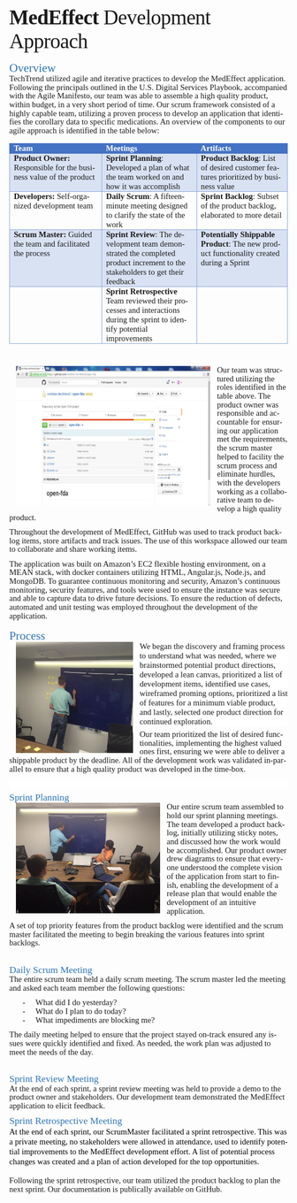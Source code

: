 <html>

<head>
<meta http-equiv=Content-Type content="text/html; charset=windows-1252">
<meta name=Generator content="Microsoft Word 14 (filtered)">
<style>
<!--
 /* Font Definitions */
 @font-face
	{font-family:Wingdings;
	panose-1:5 0 0 0 0 0 0 0 0 0;}
@font-face
	{font-family:"Cambria Math";
	panose-1:2 4 5 3 5 4 6 3 2 4;}
@font-face
	{font-family:Calibri;
	panose-1:2 15 5 2 2 2 4 3 2 4;}
@font-face
	{font-family:"Calibri Light";
	panose-1:2 15 3 2 2 2 4 3 2 4;}
 /* Style Definitions */
 p.MsoNormal, li.MsoNormal, div.MsoNormal
	{margin-top:0in;
	margin-right:0in;
	margin-bottom:8.0pt;
	margin-left:0in;
	line-height:107%;
	font-size:11.0pt;
	font-family:"Calibri","sans-serif";}
h1
	{mso-style-link:"Heading 1 Char";
	margin-top:12.0pt;
	margin-right:0in;
	margin-bottom:0in;
	margin-left:0in;
	margin-bottom:.0001pt;
	line-height:107%;
	page-break-after:avoid;
	font-size:16.0pt;
	font-family:"Calibri Light","sans-serif";
	color:#2E74B5;
	font-weight:normal;}
h2
	{mso-style-link:"Heading 2 Char";
	margin-top:2.0pt;
	margin-right:0in;
	margin-bottom:0in;
	margin-left:0in;
	margin-bottom:.0001pt;
	line-height:107%;
	page-break-after:avoid;
	font-size:13.0pt;
	font-family:"Calibri Light","sans-serif";
	color:#2E74B5;
	font-weight:normal;}
p.MsoTitle, li.MsoTitle, div.MsoTitle
	{mso-style-link:"Title Char";
	margin:0in;
	margin-bottom:.0001pt;
	font-size:28.0pt;
	font-family:"Calibri Light","sans-serif";
	letter-spacing:-.5pt;}
p.MsoTitleCxSpFirst, li.MsoTitleCxSpFirst, div.MsoTitleCxSpFirst
	{mso-style-link:"Title Char";
	margin:0in;
	margin-bottom:.0001pt;
	font-size:28.0pt;
	font-family:"Calibri Light","sans-serif";
	letter-spacing:-.5pt;}
p.MsoTitleCxSpMiddle, li.MsoTitleCxSpMiddle, div.MsoTitleCxSpMiddle
	{mso-style-link:"Title Char";
	margin:0in;
	margin-bottom:.0001pt;
	font-size:28.0pt;
	font-family:"Calibri Light","sans-serif";
	letter-spacing:-.5pt;}
p.MsoTitleCxSpLast, li.MsoTitleCxSpLast, div.MsoTitleCxSpLast
	{mso-style-link:"Title Char";
	margin:0in;
	margin-bottom:.0001pt;
	font-size:28.0pt;
	font-family:"Calibri Light","sans-serif";
	letter-spacing:-.5pt;}
p.MsoBodyText, li.MsoBodyText, div.MsoBodyText
	{mso-style-link:"Body Text Char";
	margin-top:0in;
	margin-right:0in;
	margin-bottom:5.0pt;
	margin-left:0in;
	text-align:justify;
	background:white;
	font-size:11.0pt;
	font-family:"Calibri","sans-serif";}
p.MsoListParagraph, li.MsoListParagraph, div.MsoListParagraph
	{margin-top:0in;
	margin-right:0in;
	margin-bottom:8.0pt;
	margin-left:.5in;
	line-height:107%;
	font-size:11.0pt;
	font-family:"Calibri","sans-serif";}
p.MsoListParagraphCxSpFirst, li.MsoListParagraphCxSpFirst, div.MsoListParagraphCxSpFirst
	{margin-top:0in;
	margin-right:0in;
	margin-bottom:0in;
	margin-left:.5in;
	margin-bottom:.0001pt;
	line-height:107%;
	font-size:11.0pt;
	font-family:"Calibri","sans-serif";}
p.MsoListParagraphCxSpMiddle, li.MsoListParagraphCxSpMiddle, div.MsoListParagraphCxSpMiddle
	{margin-top:0in;
	margin-right:0in;
	margin-bottom:0in;
	margin-left:.5in;
	margin-bottom:.0001pt;
	line-height:107%;
	font-size:11.0pt;
	font-family:"Calibri","sans-serif";}
p.MsoListParagraphCxSpLast, li.MsoListParagraphCxSpLast, div.MsoListParagraphCxSpLast
	{margin-top:0in;
	margin-right:0in;
	margin-bottom:8.0pt;
	margin-left:.5in;
	line-height:107%;
	font-size:11.0pt;
	font-family:"Calibri","sans-serif";}
p.Default, li.Default, div.Default
	{mso-style-name:Default;
	margin:0in;
	margin-bottom:.0001pt;
	text-autospace:none;
	font-size:12.0pt;
	font-family:"Calibri","sans-serif";
	color:black;}
span.Heading1Char
	{mso-style-name:"Heading 1 Char";
	mso-style-link:"Heading 1";
	font-family:"Calibri Light","sans-serif";
	color:#2E74B5;}
span.Heading2Char
	{mso-style-name:"Heading 2 Char";
	mso-style-link:"Heading 2";
	font-family:"Calibri Light","sans-serif";
	color:#2E74B5;}
span.TitleChar
	{mso-style-name:"Title Char";
	mso-style-link:Title;
	font-family:"Calibri Light","sans-serif";
	letter-spacing:-.5pt;}
span.BodyTextChar
	{mso-style-name:"Body Text Char";
	mso-style-link:"Body Text";
	font-family:"Times New Roman","serif";
	background:white;}
p.AltHeader, li.AltHeader, div.AltHeader
	{mso-style-name:"Alt Header";
	mso-style-link:"Alt Header Char";
	margin-top:5.0pt;
	margin-right:0in;
	margin-bottom:1.0pt;
	margin-left:0in;
	text-align:justify;
	background:white;
	font-size:12.0pt;
	font-family:"Calibri","sans-serif";
	color:gray;
	font-weight:bold;
	font-style:italic;}
span.AltHeaderChar
	{mso-style-name:"Alt Header Char";
	mso-style-link:"Alt Header";
	font-family:"Times New Roman","serif";
	color:gray;
	background:white;
	font-weight:bold;
	font-style:italic;}
.MsoChpDefault
	{font-family:"Calibri","sans-serif";}
.MsoPapDefault
	{margin-bottom:8.0pt;
	line-height:107%;}
@page WordSection1
	{size:8.5in 11.0in;
	margin:1.0in 1.0in 1.0in 1.0in;}
div.WordSection1
	{page:WordSection1;}
 /* List Definitions */
 ol
	{margin-bottom:0in;}
ul
	{margin-bottom:0in;}
-->
</style>

</head>

<body lang=EN-US>

<div class=WordSection1>

<p class=MsoTitle><b>MedEffect </b>Development Approach</p>

<h1>Overview</h1>

<p class=MsoNormal>TechTrend utilized agile and iterative practices to develop
the MedEffect application. Following the principals outlined in the U.S.
Digital Services Playbook, accompanied with the Agile Manifesto, our team was
able to assemble a high quality product, within budget, in a very short period
of time. Our scrum framework consisted of a highly capable team, utilizing a proven
process to develop an application that identifies the corollary data to
specific medications. An overview of the components to our agile approach is
identified in the table below:</p>

<table class=GridTable4Accent5 border=1 cellspacing=0 cellpadding=0
 style='border-collapse:collapse;border:none'>
 <tr>
  <td width=260 valign=top style='width:155.8pt;border:solid #4472C4 1.0pt;
  border-right:none;background:#4472C4;padding:0in 5.4pt 0in 5.4pt'>
  <p class=MsoNormal style='margin-bottom:0in;margin-bottom:.0001pt;line-height:
  normal'><b><span style='color:white'>Team</span></b></p>
  </td>
  <td width=260 valign=top style='width:155.85pt;border-top:solid #4472C4 1.0pt;
  border-left:none;border-bottom:solid #4472C4 1.0pt;border-right:none;
  background:#4472C4;padding:0in 5.4pt 0in 5.4pt'>
  <p class=MsoNormal style='margin-bottom:0in;margin-bottom:.0001pt;line-height:
  normal'><b><span style='color:white'>Meetings</span></b></p>
  </td>
  <td width=260 valign=top style='width:155.85pt;border:solid #4472C4 1.0pt;
  border-left:none;background:#4472C4;padding:0in 5.4pt 0in 5.4pt'>
  <p class=MsoNormal style='margin-bottom:0in;margin-bottom:.0001pt;line-height:
  normal'><b><span style='color:white'>Artifacts</span></b></p>
  </td>
 </tr>
 <tr>
  <td width=260 valign=top style='width:155.8pt;border:solid #8EAADB 1.0pt;
  border-top:none;background:#D9E2F3;padding:0in 5.4pt 0in 5.4pt'>
  <p class=MsoNormal style='margin-bottom:0in;margin-bottom:.0001pt;line-height:
  normal'><b>Product Owner: </b>Responsible for the business value of the
  product</p>
  </td>
  <td width=260 valign=top style='width:155.85pt;border-top:none;border-left:
  none;border-bottom:solid #8EAADB 1.0pt;border-right:solid #8EAADB 1.0pt;
  background:#D9E2F3;padding:0in 5.4pt 0in 5.4pt'>
  <p class=MsoNormal style='margin-bottom:0in;margin-bottom:.0001pt;line-height:
  normal'><b>Sprint Planning</b>: Developed a plan of what the team worked on and
  how it was accomplish</p>
  </td>
  <td width=260 valign=top style='width:155.85pt;border-top:none;border-left:
  none;border-bottom:solid #8EAADB 1.0pt;border-right:solid #8EAADB 1.0pt;
  background:#D9E2F3;padding:0in 5.4pt 0in 5.4pt'>
  <p class=MsoNormal style='margin-bottom:0in;margin-bottom:.0001pt;line-height:
  normal'><b>Product Backlog</b>: List of desired customer features prioritized
  by business value</p>
  </td>
 </tr>
 <tr>
  <td width=260 valign=top style='width:155.8pt;border:solid #8EAADB 1.0pt;
  border-top:none;padding:0in 5.4pt 0in 5.4pt'>
  <p class=MsoNormal style='margin-bottom:0in;margin-bottom:.0001pt;line-height:
  normal'><b>Developers: </b>Self-organized development team</p>
  </td>
  <td width=260 valign=top style='width:155.85pt;border-top:none;border-left:
  none;border-bottom:solid #8EAADB 1.0pt;border-right:solid #8EAADB 1.0pt;
  padding:0in 5.4pt 0in 5.4pt'>
  <p class=MsoNormal style='margin-bottom:0in;margin-bottom:.0001pt;line-height:
  normal'><b>Daily Scrum</b>: A fifteen-minute meeting designed to clarify the
  state of the work</p>
  </td>
  <td width=260 valign=top style='width:155.85pt;border-top:none;border-left:
  none;border-bottom:solid #8EAADB 1.0pt;border-right:solid #8EAADB 1.0pt;
  padding:0in 5.4pt 0in 5.4pt'>
  <p class=MsoNormal style='margin-bottom:0in;margin-bottom:.0001pt;line-height:
  normal'><b>Sprint Backlog</b>: Subset of the product backlog, elaborated to
  more detail</p>
  </td>
 </tr>
 <tr>
  <td width=260 valign=top style='width:155.8pt;border:solid #8EAADB 1.0pt;
  border-top:none;background:#D9E2F3;padding:0in 5.4pt 0in 5.4pt'>
  <p class=MsoNormal style='margin-bottom:0in;margin-bottom:.0001pt;line-height:
  normal'><b>Scrum Master: </b>Guided the team and facilitated the process</p>
  </td>
  <td width=260 valign=top style='width:155.85pt;border-top:none;border-left:
  none;border-bottom:solid #8EAADB 1.0pt;border-right:solid #8EAADB 1.0pt;
  background:#D9E2F3;padding:0in 5.4pt 0in 5.4pt'>
  <p class=MsoNormal style='margin-bottom:0in;margin-bottom:.0001pt;line-height:
  normal'><b>Sprint Review</b>: The development team demonstrated the completed
  product increment to the stakeholders to get their feedback </p>
  </td>
  <td width=260 valign=top style='width:155.85pt;border-top:none;border-left:
  none;border-bottom:solid #8EAADB 1.0pt;border-right:solid #8EAADB 1.0pt;
  background:#D9E2F3;padding:0in 5.4pt 0in 5.4pt'>
  <p class=MsoNormal style='margin-bottom:0in;margin-bottom:.0001pt;line-height:
  normal'><b>Potentially Shippable Product</b>: The new product functionality
  created during a Sprint</p>
  </td>
 </tr>
 <tr>
  <td width=260 valign=top style='width:155.8pt;border:solid #8EAADB 1.0pt;
  border-top:none;padding:0in 5.4pt 0in 5.4pt'>
  <p class=Default><b>&nbsp;</b></p>
  </td>
  <td width=260 valign=top style='width:155.85pt;border-top:none;border-left:
  none;border-bottom:solid #8EAADB 1.0pt;border-right:solid #8EAADB 1.0pt;
  padding:0in 5.4pt 0in 5.4pt'>
  <p class=MsoNormal style='margin-bottom:0in;margin-bottom:.0001pt;line-height:
  normal'><b>Sprint Retrospective</b> Team reviewed their processes and
  interactions during the sprint to identify potential improvements </p>
  </td>
  <td width=260 valign=top style='width:155.85pt;border-top:none;border-left:
  none;border-bottom:solid #8EAADB 1.0pt;border-right:solid #8EAADB 1.0pt;
  padding:0in 5.4pt 0in 5.4pt'>
  <p class=MsoNormal style='margin-bottom:0in;margin-bottom:.0001pt;line-height:
  normal'>&nbsp;</p>
  </td>
 </tr>
</table>

<p class=MsoNormal>&nbsp;</p>

<p class=MsoNormal><img width=352 height=252
src="https://github.com/wimibes-techtrend/open-fda/blob/7a6e45c7d3e10ac2a6498ad3cc824afbe4642b50/docs/GitHub%20ScreenShot.png"
align=left hspace=12>Our team was structured utilizing the roles identified in
the table above. The product owner was responsible and accountable for ensuring
our application met the requirements, the scrum master helped to facility the
scrum process and eliminate hurdles, with the developers working as a
collaborative team to develop a high quality product.</p>

<p class=MsoNormal>Throughout the development of MedEffect, GitHub was used to
track product backlog items, store artifacts and track issues. The use of this
workspace allowed our team to collaborate and share working items.</p>

<p class=MsoNormal>The application was built on Amazon’s EC2 flexible hosting
environment, on a MEAN stack, with docker containers utilizing HTML,
Angular.js, Node.js, and MongoDB. To guarantee continuous monitoring and
security, Amazon’s continuous monitoring, security features, and tools were
used to ensure the instance was secure and able to capture data to drive future
decisions. To ensure the reduction of defects, automated and unit testing was
employed throughout the development of the application.</p>

<h1>Process</h1>

<p class=MsoBodyText align=left style='text-align:left'><img width=212
height=201
src="https://github.com/wimibes-techtrend/open-fda/blob/7a6e45c7d3e10ac2a6498ad3cc824afbe4642b50/docs/Sprint%20Planning%203.JPG"
align=left hspace=12>We began the discovery and framing process to understand
what was needed, where we brainstormed potential product directions, developed
a lean canvas, prioritized a list of development items, identified use cases,
wireframed proming options, prioritized a list of features for a minimum viable
product, and lastly, selected one product direction for continued exploration.</p>

<p class=MsoNormal>Our team prioritized the list of desired functionalities,
implementing the highest valued ones first, ensuring we were able to deliver a
shippable product by the deadline. All of the development work was validated
in-parallel to ensure that a high quality product was developed in the
time-box. </p>

<p class=MsoBodyText align=left style='text-align:left'>&nbsp;</p>

<h2>Sprint Planning</h2>

<p class=MsoNormal><img width=261 height=200
src="https://github.com/wimibes-techtrend/open-fda/blob/7a6e45c7d3e10ac2a6498ad3cc824afbe4642b50/docs/Sprint%20Planning%202.JPG"
align=left hspace=12>Our entire scrum team assembled to hold our sprint
planning meetings. The team developed a product backlog, initially utilizing
sticky notes, and discussed how the work would be accomplished. Our product owner
drew diagrams to ensure that everyone understood the complete vision of the
application from start to finish, enabling the development of a release plan
that would enable the development of an intuitive application.</p>

<p class=MsoNormal>A set of top priority features from the product backlog were
identified and the scrum master facilitated the meeting to begin breaking the
various features into sprint backlogs.</p>

<h2>&nbsp;</h2>

<h2>Daily Scrum Meeting </h2>

<p class=MsoNormal>The entire scrum team held a daily scrum meeting. The scrum
master led the meeting and asked each team member the following questions:</p>

<p class=MsoListParagraphCxSpFirst style='text-indent:-.25in'>-<span
style='font:7.0pt "Times New Roman"'>&nbsp;&nbsp;&nbsp;&nbsp;&nbsp;&nbsp;&nbsp;
</span>What did I do yesterday?</p>

<p class=MsoListParagraphCxSpMiddle style='text-indent:-.25in'>-<span
style='font:7.0pt "Times New Roman"'>&nbsp;&nbsp;&nbsp;&nbsp;&nbsp;&nbsp;&nbsp;
</span>What do I plan to do today?</p>

<p class=MsoListParagraphCxSpLast style='text-indent:-.25in'>-<span
style='font:7.0pt "Times New Roman"'>&nbsp;&nbsp;&nbsp;&nbsp;&nbsp;&nbsp;&nbsp;
</span>What impediments are blocking me?</p>

<p class=MsoNormal>The daily meeting helped to ensure that the project stayed
on-track ensured any issues were quickly identified and fixed. As needed, the
work plan was adjusted to meet the needs of the day.</p>

<h2>&nbsp;</h2>

<h2>Sprint Review Meeting </h2>

<p class=MsoNormal>At the end of each sprint, a sprint review meeting was held
to provide a demo to the product owner and stakeholders. Our development team demonstrated
the MedEffect application to elicit feedback.</p>

<h2>Sprint Retrospective Meeting </h2>

<p class=Default><span style='font-size:11.0pt'>At the end of each sprint, our
ScrumMaster facilitated a sprint retrospective. This was a private meeting, no
stakeholders were allowed in attendance, used to identify potential
improvements to the MedEffect development effort. A list of potential process
changes was created and a plan of action developed for the top opportunities.</span></p>

<p class=Default><span style='font-size:11.0pt'>&nbsp;</span></p>

<p class=MsoNormal>Following the sprint retrospective, our team utilized the product
backlog to plan the next sprint. Our documentation is publically available on
GitHub.</p>

</div>

</body>

</html>
